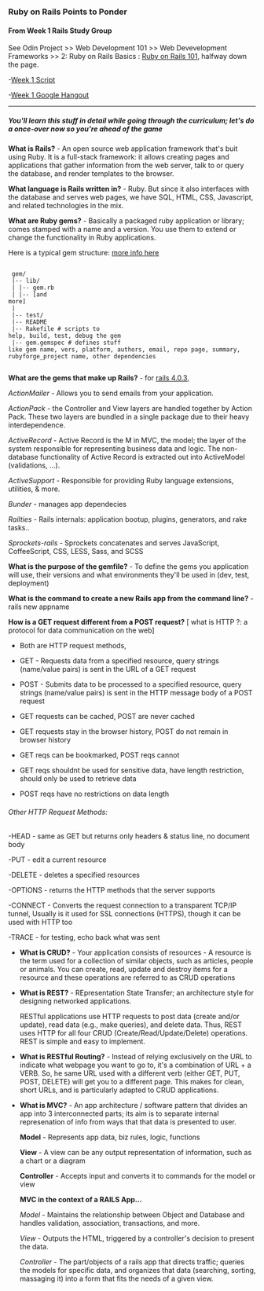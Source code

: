 ### Ruby on Rails Points to Ponder 

#### From Week 1 Rails Study Group

See Odin Project >> Web Development 101 >> Web Devevelopment Frameworks >> 2: Ruby on Rails Basics : [Ruby on Rails 101](http://www.theodinproject.com/courses/web-development-101/lessons/ruby-on-rails-basics), halfway down the page.


-[Week 1 Script](https://github.com/afshinator/OdinRailsStudyGroup/blob/master/week1-script.md)

-[Week 1 Google Hangout](https://plus.google.com/u/0/events/cot10jfo8isvp486c9vkut2t33s?authkey=CNvcqOHw37W61AE)

---

##### You'll learn this stuff in detail while going through the curriculum; let's do a once-over now so you're ahead of the game

**What is Rails?** - An open source web application framework that's buit using Ruby. It is a full-stack framework: it allows creating pages and applications that gather information from the web server, talk to or query the database, and render templates to the browser.

**What language is Rails written in?** - Ruby.  But since it also interfaces with the database and serves web pages, we have SQL, HTML, CSS, Javascript, and related technologies in the mix.

**What are Ruby gems?** - Basically a packaged ruby application or library; comes stamped with a name and a version.  You use them to extend or change the functionality in Ruby applications.

Here is a typical gem structure:  [more info here](http://rubylearning.com/blog/2010/12/14/ruby-gems-%E2%80%94-what-why-and-how/)


<code><br>
gem/<br>
|-- lib/<br>
|   |-- gem.rb<br>
|   |-- [and more]<br>
|<br>
|-- test/<br>
|-- README<br>
|-- Rakefile			            # scripts to help, build, test, debug the gem<br>
|-- gem.gemspec			       # defines stuff like gem name, vers, platform, authors, email, repo page, summary, rubyforge_project name, other dependencies<br>
</code>


**What are the gems that make up Rails?** - for [rails 4.0.3](https://rubygems.org/gems/rails),

*ActionMailer* - Allows you to send emails from your application.

*ActionPack* -  the Controller and View layers are handled together by Action Pack. These two layers are bundled in a single package due to their heavy interdependence.

*ActiveRecord* - Active Record is the M in MVC, the model; the layer of the system responsible for representing business data and logic.  The non-database functionality of Active Record is extracted out into ActiveModel (validations, ...).

*ActiveSupport* - Responsible for providing Ruby language extensions, utilities, & more.

*Bunder* - manages app dependecies

*Railties* - Rails internals: application bootup, plugins, generators, and rake tasks..

*Sprockets-rails* - Sprockets concatenates and serves JavaScript, CoffeeScript, CSS, LESS, Sass, and SCSS


**What is the purpose of the gemfile?** - To define the gems you application will use, their versions and what environments they'll be used in (dev, test, deployment)


**What is the command to create a new Rails app from the command line?** - 	rails new appname

**How is a GET request different from a POST request?** 
	[ what is HTTP ?: a protocol for data communication on the web]

+ Both are HTTP request methods,

+ GET - Requests data from a specified resource, query strings (name/value pairs) is sent in the URL of a GET request

+ POST - Submits data to be processed to a specified resource, query strings (name/value pairs) is sent in the HTTP message body of a POST request		

+ GET requests can be cached, POST are never cached

+ GET requests stay in the browser history, POST do not remain in browser history

+ GET reqs can be bookmarked, POST reqs cannot

+ GET reqs shouldnt be used for sensitive data, have length restriction, should only be used to retrieve data

+ POST reqs have no restrictions on data length

###### Other HTTP Request Methods:

-HEAD - same as GET but returns only headers & status line, no document body

-PUT - edit a current resource

-DELETE - deletes a specified resources

-OPTIONS - returns the HTTP methods that the server supports

-CONNECT - Converts the request connection to a transparent TCP/IP tunnel, Usually is it used for SSL connections (HTTPS), though it can be used with HTTP too

-TRACE - for testing, echo back what was sent

+ **What is CRUD?** - Your application consists of resources - A resource  is the term used for a collection of similar objects, such as articles, people or animals. You can create, read, update and destroy items for a resource and these operations are referred to as CRUD operations

+ **What is REST?** - REpresentation State Transfer; an architecture style for designing networked applications. 

	RESTful applications use HTTP requests to post data (create and/or update), read data (e.g., make queries), and delete data. Thus, REST uses HTTP for all four CRUD (Create/Read/Update/Delete) operations.  REST is simple and easy to implement.  

+ **What is RESTful Routing?** - Instead of relying exclusively on the URL to indicate what webpage you want to go to, it's a combination of URL + a VERB. So, he same URL used with a different verb (either GET, PUT, POST, DELETE) will get you to a different page. This makes for clean, short URLs, and is particularly adapted to CRUD applications.

+ **What is MVC?** - An app architecture / software pattern that divides an app into 3 interconnected parts; its aim is to separate internal represenation of info from ways that that data is presented to user.

	**Model** - Represents app data, biz rules, logic, functions

	**View** - A view can be any output representation of information, such as a chart or a diagram

	**Controller** - Accepts input and converts it to commands for the model or view

	**MVC in the context of a RAILS App...**

	*Model* - Maintains the relationship between Object and Database and handles validation, association, transactions, and more.

	*View* - Outputs the HTML, triggered by a controller's decision to present the data. 

	*Controller* - The part/objects of a rails app that directs traffic; queries the models for specific data, and organizes that data (searching, sorting, massaging it) into a form that fits the needs of a given view.

